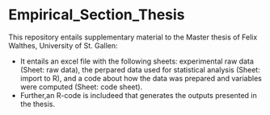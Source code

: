 # Empirical_Section_Thesis

This repository entails supplementary material to the Master thesis of Felix Walthes, University of St. Gallen:
- It entails an excel file with the following sheets: experimental raw data (Sheet: raw data), the perpared data used for statistical analysis (Sheet: import to R), and a code about how the data was prepared and variables were computed (Sheet: code sheet). 
- Further,an R-code is includeed that generates the outputs presented in the thesis. 

